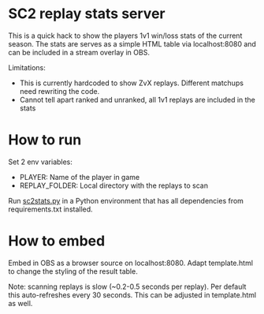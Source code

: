 # SC2 replay stats server

This is a quick hack to show the players 1v1 win/loss stats of the current season. The stats are serves as a simple HTML table via localhost:8080 and can be included in a stream overlay in OBS.

Limitations: 
- This is currently hardcoded to show ZvX replays. Different matchups need rewriting the code. 
- Cannot tell apart ranked and unranked, all 1v1 replays are included in the stats


# How to run

Set 2 env variables: 

* PLAYER: Name of the player in game
* REPLAY_FOLDER: Local directory with the replays to scan

Run [sc2stats.py](sc2stats.py) in a Python environment that has all dependencies from requirements.txt installed. 

# How to embed

Embed in OBS as a browser source on localhost:8080. Adapt template.html to change the styling of the result table. 

Note: scanning replays is slow (~0.2-0.5 seconds per replay). Per default this auto-refreshes every 30 seconds. This can be adjusted in template.html as well. 
